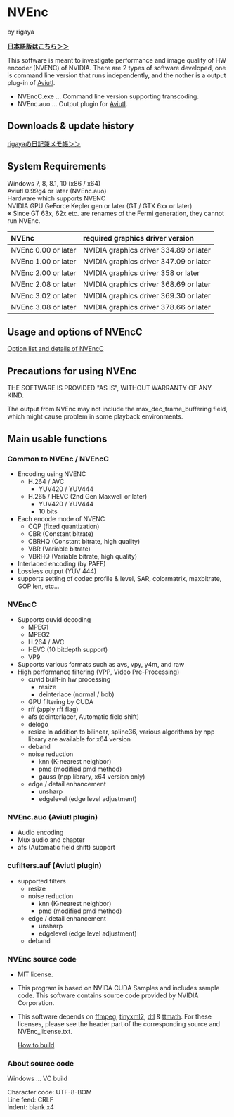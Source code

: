 
# NVEnc
by rigaya

**[日本語版はこちら＞＞](./Readme.ja.md)**

This software is meant to investigate performance and image quality of HW encoder (NVENC) of NVIDIA.
There are 2 types of software developed, one is command line version that runs independently, and the nother is a output plug-in of [Aviutl](http://spring-fragrance.mints.ne.jp/aviutl/).

- NVEncC.exe ... Command line version supporting transcoding.  
- NVEnc.auo ... Output plugin for [Aviutl](http://spring-fragrance.mints.ne.jp/aviutl/).

## Downloads & update history
[rigayaの日記兼メモ帳＞＞](http://rigaya34589.blog135.fc2.com/blog-category-17.html)

## System Requirements
Windows 7, 8, 8.1, 10 (x86 / x64)  
Aviutl 0.99g4 or later (NVEnc.auo)  
Hardware which supports NVENC  
  NVIDIA GPU GeForce Kepler gen or later (GT / GTX 6xx or later)  
  ※ Since GT 63x, 62x etc. are renames of the Fermi generation, they cannot run NVEnc.

| NVEnc | required graphics driver version |
|:-------------- |:--------------------------------- |
| NVEnc 0.00 or later | NVIDIA graphics driver 334.89 or later |
| NVEnc 1.00 or later | NVIDIA graphics driver 347.09 or later |
| NVEnc 2.00 or later | NVIDIA graphics driver 358 or later |
| NVEnc 2.08 or later | NVIDIA graphics driver 368.69 or later |
| NVEnc 3.02 or later | NVIDIA graphics driver 369.30 or later |
| NVEnc 3.08 or later | NVIDIA graphics driver 378.66 or later |

## Usage and options of NVEncC
[Option list and details of NVEncC](./NVEncC_Options.en.md)

## Precautions for using NVEnc
THE SOFTWARE IS PROVIDED "AS IS", WITHOUT WARRANTY OF ANY KIND.

The output from NVEnc may not include the max_dec_frame_buffering field,
which might cause problem in some playback environments.

## Main usable functions
### Common to NVEnc / NVEncC
- Encoding using NVENC
   - H.264 / AVC
      - YUV420 / YUV444
   - H.265 / HEVC (2nd Gen Maxwell or later)
      - YUV420 / YUV444
      - 10 bits
- Each encode mode of NVENC
   - CQP (fixed quantization)
   - CBR (Constant bitrate)
   - CBRHQ (Constant bitrate, high quality)
   - VBR (Variable bitrate)
   - VBRHQ (Variable bitrate, high quality)
- Interlaced encoding (by PAFF)
- Lossless output (YUV 444)
- supports setting of codec profile & level, SAR, colormatrix, maxbitrate, GOP len, etc...

### NVEncC
- Supports cuvid decoding
  - MPEG1
  - MPEG2
  - H.264 / AVC
  - HEVC (10 bitdepth support)
  - VP9
- Supports various formats such as avs, vpy, y4m, and raw
- High performance filtering (VPP, Video Pre-Processing)
  - cuvid built-in hw processing
    - resize
    - deinterlace (normal / bob)
  - GPU filtering by CUDA
   - rff (apply rff flag)
   - afs (deinterlacer, Automatic field shift)
   - delogo
   - resize
     In addition to bilinear, spline36, various algorithms by npp library are available for x64 version
   - deband
   - noise reduction
     - knn (K-nearest neighbor)
     - pmd (modified pmd method)
     - gauss (npp library, x64 version only)
  - edge / detail enhancement
    - unsharp
    - edgelevel (edge ​​level adjustment)

### NVEnc.auo (Aviutl plugin)
- Audio encoding
- Mux audio and chapter
- afs (Automatic field shift) support

### cufilters.auf (Aviutl plugin)
- supported filters
  - resize
  - noise reduction
    - knn (K-nearest neighbor)
    - pmd (modified pmd method)
  - edge / detail enhancement
    - unsharp
    - edgelevel (edge ​​level adjustment)
  - deband

### NVEnc source code
- MIT license.
- This program is based on NVIDA CUDA Samples and includes sample code.
  This software contains source code provided by NVIDIA Corporation.
- This software depends on
  [ffmpeg](https://ffmpeg.org/),
  [tinyxml2](http://www.grinninglizard.com/tinyxml2/),
  [dtl](https://github.com/cubicdaiya/dtl) & 
  [ttmath](http://www.ttmath.org/).
  For these licenses, please see the header part of the corresponding source and NVEnc_license.txt.

  [How to build](./Build.en.md)

### About source code
Windows ... VC build

Character code: UTF-8-BOM  
Line feed: CRLF  
Indent: blank x4  